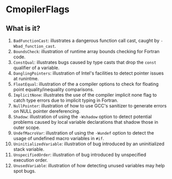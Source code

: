 # CmopilerFlags

## What is it?
1. `BadFunctionCast`: illustrates a dangerous function call cast, caught
    by `-Wbad_function_cast`.
1. `BoundsCheck`: illustration of runtime array bounds checking for
    Fortran code.
1. `ConstQual`: illustrates bugs caused by type casts that drop the `const`
    qualifier of a variable.
1. `DanglingPointers`: illustration of Intel's facilities to detect
    pointer issues at runintme.
1. `FloatEqual`: illustration of the a compiler options to check for
    floating point equality/inequality comparisons.
1. `ImplicitNone`: illustrates the use of the compiler implicit none flag
    to catch type errors due to implicit typing in Fortran.
1. `NullPointer`: illustration of how to use GCC's sanitizer to generate
    errors on NULL pointer dereferencing.
1. `Shadow`: illustration of using the `-Wshadow` option to detect
    potential problems caused by local variable declarations that shadow
    those in outer scope.
1. `UndefMacroVar`: illustration of using the `-Wundef` option to detect
    the usage of undefined macro variables in `#if`.
1. `UninitializedVariable`: illustration of bug introduced by an
    uninitialized stack variable.
1. `UnspecifiedOrder`: illustration of bug introduced by unspecified
    execution order.
1. `UnusedVariable`: illustration of how detecting unused variables may
    help spot bugs.
